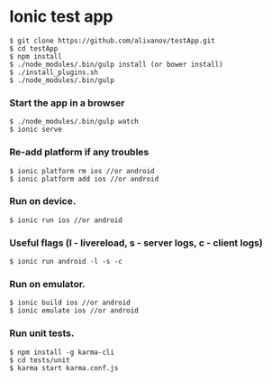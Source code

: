 # Ionic test app

    $ git clone https://github.com/alivanov/testApp.git
    $ cd testApp
    $ npm install
    $ ./node_modules/.bin/gulp install (or bower install)
    $ ./install_plugins.sh
    $ ./node_modules/.bin/gulp

### Start the app in a browser
    $ ./node_modules/.bin/gulp watch
    $ ionic serve

### Re-add platform if any troubles
    $ ionic platform rm ios //or android
    $ ionic platform add ios //or android

### Run on device.
    $ ionic run ios //or android

### Useful flags (l - livereload, s - server logs, c - client logs)
    $ ionic run android -l -s -c

### Run on emulator.
    $ ionic build ios //or android
    $ ionic emulate ios //or android

### Run unit tests.
    $ npm install -g karma-cli
    $ cd tests/unit
    $ karma start karma.conf.js

